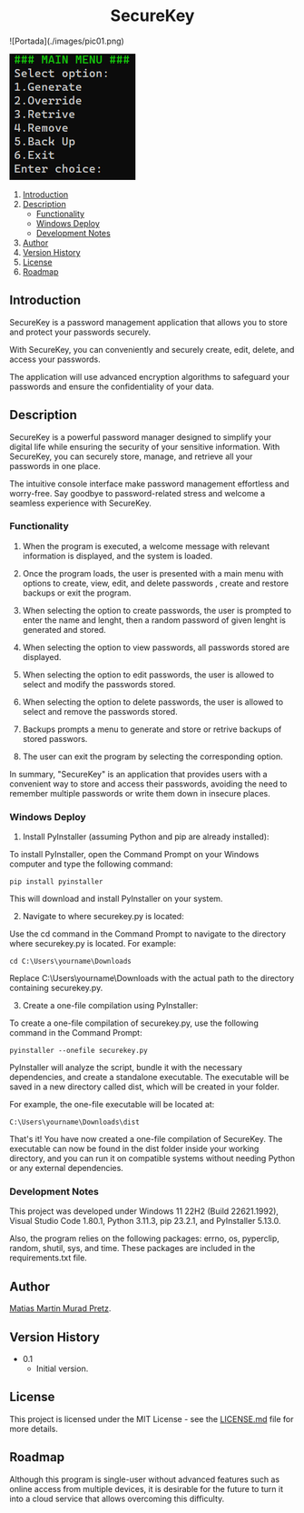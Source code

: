 <p align="center">
  <h1 align="center">SecureKey</h1>
  ![Portada](./images/pic01.png)

</p>

![Portada](./images/pic01.png)

1. [Introduction](#introduction)
2. [Description](#description)
   - [Functionality](#functionality)
   - [Windows Deploy](#windows-deploy)
   - [Development Notes](#development-notes)
3. [Author](#author)
4. [Version History](#version-history)
5. [License](#license)
6. [Roadmap](#roadmap)

## Introduction

SecureKey is a password management application that allows you to store and protect your passwords securely.

With SecureKey, you can conveniently and securely create, edit, delete, and access your passwords.

The application will use advanced encryption algorithms to safeguard your passwords and ensure the confidentiality of your data.

## Description

SecureKey is a powerful password manager designed to simplify your digital life while ensuring the security of your sensitive information. With SecureKey, you can securely store, manage, and retrieve all your passwords in one place.

The intuitive console interface make password management effortless and worry-free. Say goodbye to password-related stress and welcome a seamless experience with SecureKey.

### Functionality

1. When the program is executed, a welcome message with relevant information is displayed, and the system is loaded.

2. Once the program loads, the user is presented with a main menu with options to create, view, edit, and delete passwords , create and restore backups or exit the program.

3. When selecting the option to create passwords, the user is prompted to enter the name and lenght, then a random password of given lenght is generated and stored.

4. When selecting the option to view passwords, all passwords stored are displayed.

5. When selecting the option to edit passwords, the user is allowed to select and modify the passwords stored.

6. When selecting the option to delete passwords, the user is allowed to select and remove the passwords stored.

7. Backups prompts a menu to generate and store or retrive backups of stored passwors.

8. The user can exit the program by selecting the corresponding option.

In summary, "SecureKey" is an application that provides users with a convenient way to store and access their passwords, avoiding the need to remember multiple passwords or write them down in insecure places.

### Windows Deploy

1. Install PyInstaller (assuming Python and pip are already installed):

To install PyInstaller, open the Command Prompt on your Windows computer and type the following command:

```
pip install pyinstaller
```

This will download and install PyInstaller on your system.

2. Navigate to where securekey.py is located:

Use the cd command in the Command Prompt to navigate to the directory where securekey.py is located. For example:

```
cd C:\Users\yourname\Downloads
```

Replace C:\Users\yourname\Downloads with the actual path to the directory containing securekey.py.

3. Create a one-file compilation using PyInstaller:

To create a one-file compilation of securekey.py, use the following command in the Command Prompt:

```
pyinstaller --onefile securekey.py
```

PyInstaller will analyze the script, bundle it with the necessary dependencies, and create a standalone executable. The executable will be saved in a new directory called dist, which will be created in your folder.

For example, the one-file executable will be located at:

```
C:\Users\yourname\Downloads\dist
```

That's it! You have now created a one-file compilation of SecureKey. The executable can now be found in the dist folder inside your working directory, and you can run it on compatible systems without needing Python or any external dependencies.

### Development Notes

This project was developed under Windows 11 22H2 (Build 22621.1992), Visual Studio Code 1.80.1, Python 3.11.3, pip 23.2.1, and PyInstaller 5.13.0.

Also, the program relies on the following packages: errno, os, pyperclip, random, shutil, sys, and time. These packages are included in the requirements.txt file.

## Author

[Matias Martin Murad Pretz](https://matipretz.github.io/).

## Version History

- 0.1
  - Initial version.

## License

This project is licensed under the MIT License - see the [LICENSE.md](https://raw.githubusercontent.com/matipretz/SecureKey/main/LICENSE.md) file for more details.



## Roadmap

Although this program is single-user without advanced features such as online access from multiple devices, it is desirable for the future to turn it into a cloud service that allows overcoming this difficulty.
